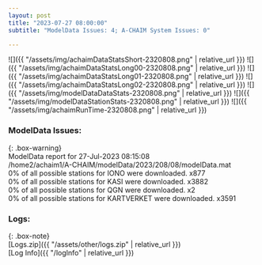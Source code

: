 ```yaml
---
layout: post
title: "2023-07-27 08:00:00"
subtitle: "ModelData Issues: 4; A-CHAIM System Issues: 0"

---
```


![]({{ "/assets/img/achaimDataStatsShort-2320808.png" | relative_url }})
![]({{ "/assets/img/achaimDataStatsLong00-2320808.png" | relative_url }})
![]({{ "/assets/img/achaimDataStatsLong01-2320808.png" | relative_url }})
![]({{ "/assets/img/achaimDataStatsLong02-2320808.png" | relative_url }})
![]({{ "/assets/img/modelDataDataStats-2320808.png" | relative_url }})
![]({{ "/assets/img/modelDataStationStats-2320808.png" | relative_url }})
![]({{ "/assets/img/achaimRunTime-2320808.png" | relative_url }})


### ModelData Issues:  
  
{: .box-warning}  
 ModelData report for 27-Jul-2023 08:15:08   
 /home2/achaim1/A-CHAIM/modelData/2023/208/08/modelData.mat   
 0% of all possible stations for IONO were downloaded. x877   
 0% of all possible stations for KASI were downloaded. x3882   
 0% of all possible stations for QGN were downloaded. x2   
 0% of all possible stations for KARTVERKET were downloaded. x3591   
  


### Logs:  
  
{: .box-note}  
[Logs.zip]({{ "/assets/other/logs.zip" | relative_url }})  
[Log Info]({{ "/logInfo" | relative_url }})  
